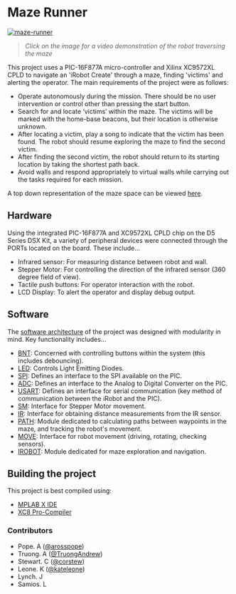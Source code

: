 # Maze Runner

[![maze-runner](http://img.youtube.com/vi/6FYnI7x7weY/0.jpg)](http://www.youtube.com/watch?v=6FYnI7x7weY)
> _Click on the image for a video demonstration of the robot traversing the maze_

This project uses a PIC-16F877A micro-controller and Xilinx XC9572XL CPLD to navigate an 'iRobot Create' through a maze, finding 'victims' and alerting the operator. The main requirements of the project were as follows:
+ Operate autonomously during the mission. There should be no user intervention or control other than pressing the start button.
+ Search for and locate ‘victims’ within the maze. The victims will be marked with the home-base beacons, but their location is otherwise unknown.
+ After locating a victim, play a song to indicate that the victim has been found. The robot should resume exploring the maze to find the second victim.
+ After finding the second victim, the robot should return to its starting location by taking the shortest path back.
+ Avoid walls and respond appropriately to virtual walls while carrying out the tasks required for each mission.

A top down representation of the maze space can be viewed [here](resources/maze.png).

## Hardware

Using the integrated PIC-16F877A and XC9572XL CPLD chip on the D5 Series DSX Kit, a variety of peripheral devices were connected through the PORTs located on the board. These include...
+ Infrared sensor: For measuring distance between robot and wall.
+ Stepper Motor: For controlling the direction of the infrared sensor (360 degree field of view).
+ Tactile push buttons: For operator interaction with the robot.
+ LCD Display: To alert the operator and display debug output.

## Software

The [software architecture](resources/sys-arch.JPG) of the project was designed with modularity in mind. Key functionality includes...

+ [BNT](src/BNT.h): Concerned with controlling buttons within the system (this includes debouncing).
+ [LED](src/LED.h): Controls Light Emitting Diodes.
+ [SPI](src/SPI.h): Defines an interface to the SPI available on the PIC.
+ [ADC](src/ADC.h): Defines an interface to the Analog to Digital Converter on the PIC.
+ [USART](src/USART.h): Defines an interface for serial communication (key method of communication between the iRobot and the PIC).
+ [SM](src/SM.h): Interface for Stepper Motor movement.
+ [IR](src/IR.h): Interface for obtaining distance measurements from the IR sensor.
+ [PATH](src/PATH.h): Module dedicated to calculating paths between waypoints in the maze, and tracking the robot's movement.
+ [MOVE](src/MOVE.h): Interface for robot movement (driving, rotating, checking sensors).
+ [IROBOT](src/IROBOT.h): Module dedicated for maze exploration and navigation.

## Building the project

This project is best compiled using:
+ [MPLAB X IDE](http://www.microchip.com/mplab/mplab-x-ide)
+ [XC8 Pro-Compiler](http://www.microchip.com/mplab/compilers)

### Contributors
+ Pope. A ([@arosspope](https://github.com/andrewpo456))
+ Truong. A ([@TruongAndrew](https://github.com/TruongAndrew))
+ Stewart. C ([@corstew](https://github.com/corstew))
+ Leone. K ([@kateleone](https://github.com/kateleone))
+ Lynch. J
+ Samios. L

